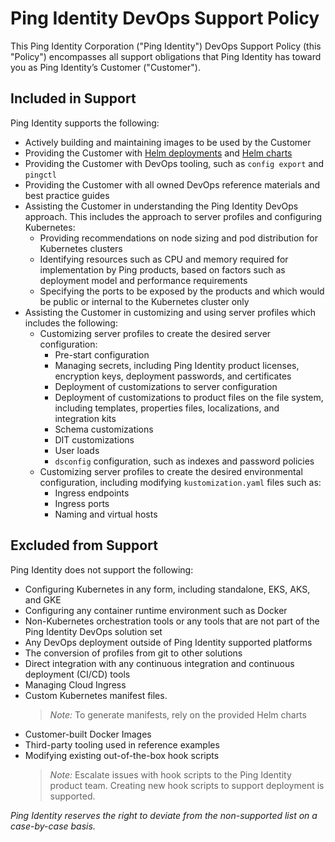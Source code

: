 # Ping Identity DevOps Support Policy
This Ping Identity Corporation ("Ping Identity") DevOps Support Policy (this "Policy") encompasses all support obligations that Ping Identity has toward you as Ping Identity’s Customer ("Customer").
## Included in Support
Ping Identity supports the following:

* Actively building and maintaining images to be used by the Customer
* Providing the Customer with [Helm deployments](https://helm.pingidentity.com/) and [Helm charts](https://github.com/pingidentity/helm-charts)
* Providing the Customer with DevOps tooling, such as `config export` and `pingctl`
* Providing the Customer with all owned DevOps reference materials and best practice guides
* Assisting the Customer in understanding the Ping Identity DevOps approach. This includes the approach to server profiles and configuring Kubernetes:
    * Providing recommendations on node sizing and pod distribution for Kubernetes clusters
    * Identifying resources such as CPU and memory required for implementation by Ping products, based on factors such as deployment model and performance requirements
    * Specifying the ports to be exposed by the products and which would be public or internal to the Kubernetes cluster only
* Assisting the Customer in customizing and using server profiles which includes the following:
    * Customizing server profiles to create the desired server configuration:
        * Pre-start configuration
        * Managing secrets, including Ping Identity product licenses, encryption keys, deployment passwords, and certificates
        * Deployment of customizations to server configuration
        * Deployment of customizations to product files on the file system, including templates, properties files, localizations, and integration kits
        * Schema customizations
        * DIT customizations
        * User loads
        * `dsconfig` configuration, such as indexes and password policies
    * Customizing server profiles to create the desired environmental configuration, including modifying `kustomization.yaml` files such as:
        * Ingress endpoints
        * Ingress ports
        * Naming and virtual hosts
## Excluded from Support
Ping Identity does not support the following:

* Configuring Kubernetes in any form, including standalone, EKS, AKS, and GKE
* Configuring any container runtime environment such as Docker
* Non-Kubernetes orchestration tools or any tools that are not part of the Ping Identity DevOps solution set
* Any DevOps deployment outside of Ping Identity supported platforms
* The conversion of profiles from git to other solutions
* Direct integration with any continuous integration and continuous deployment (CI/CD) tools
* Managing Cloud Ingress
* Custom Kubernetes manifest files.
  >_Note:_ To generate manifests, rely on the provided Helm charts
* Customer-built Docker Images
* Third-party tooling used in reference examples
* Modifying existing out-of-the-box hook scripts
  >_Note:_ Escalate issues with hook scripts to the Ping Identity product team. Creating new hook scripts to support deployment is supported.

*Ping Identity reserves the right to deviate from the non-supported list on a case-by-case basis.*